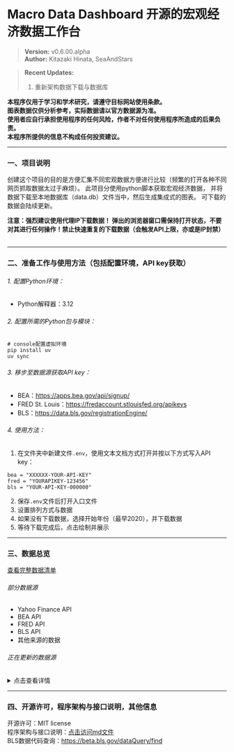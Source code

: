 # Macro Data Dashboard 开源的宏观经济数据工作台 

> **Version:** v0.6.00.alpha  
> **Author:** Kitazaki Hinata, SeaAndStars

> **Recent Updates:**  
>  1. 重新架构数据下载与数据库

**本程序仅用于学习和学术研究，请遵守目标网站使用条款。**<br>
**图表数据仅供分析参考，实际数据请以官方数据源为准。**<br>
**使用者应自行承担使用程序的任何风险，作者不对任何使用程序所造成的后果负责。**<br>
**本程序所提供的信息不构成任何投资建议。**<br>

***

### 一、项目说明
创建这个项目的目的是方便汇集不同宏观数据方便进行比较（频繁的打开各种不同网页抓取数据太过于麻烦）。
此项目分使用python脚本获取宏观经济数据，
并将数据下载至本地数据库（data.db）文件当中，然后生成集成式的图表。
可下载的数据会陆续更新。

**注意：强烈建议使用代理IP下载数据！
弹出的浏览器窗口需保持打开状态，不要对其进行任何操作！禁止快速重复的下载数据（会触发API上限，亦或是IP封禁）**<br>
<br>

***

### 二、准备工作与使用方法（包括配置环境，API key获取）
###### 1. 配置Python环境：
- Python解释器：3.12
###### 2. 配置所需的Python包与模块：
```
# console配置虚拟环境
pip install uv
uv sync
```
###### 3. 移步至数据源获取API key：
- BEA：https://apps.bea.gov/api/signup/ <br>
- FRED St. Louis：https://fredaccount.stlouisfed.org/apikeys <br>
- BLS：https://data.bls.gov/registrationEngine/ <br>
###### 4. 使用方法：
1. 在文件夹中新建文件```.env```，使用文本文档方式打开并按以下方式写入API key：
```angular2html
bea = "XXXXXX-YOUR-API-KEY"
fred = "YOURAPIKEY-123456"
bls = "YOUR-API-KEY-000000"
```
2. 保存```.env```文件后打开入口文件
3. 设置排列方式与数据
4. 如果没有下载数据，选择开始年份（最早2020），并下载数据
5. 等待下载完成后，点击绘制并展示

***

### 三、数据总览
[查看完整数据清单](doc/data_available.html) <br>
###### 部分数据源
- Yahoo Finance API
- BEA API
- FRED API
- BLS API
- 其他来源的数据

###### 正在更新的数据源
<details>
  <summary>点击查看详情</summary>

  - AAII散户投资人情绪指数
  - NAAIM经理人持仓指数
  - 家庭/企业/政府负债比率，流动性指标
  - 经常账户，贸易差额，FDI流入流出（BEA: ITA）
  - 服务贸易（BEA: IntlServTrade）
  - 美元计价的外储（BEA: IIP）
  - 劳动力参与率 (Labor Force Participation Rate)
  - 劳工成本与劳工效率
  - 职位空缺与求职者比率 (Job Openings to Applicants Ratio)
  - 分行业就业增长（如科技、医疗、制造业细分）
  - 临时工雇佣数据 (Temporary Help Services Employment)
  - 亚特兰大联储薪资增长追踪 (Wage Growth Tracker)
  - 中间品生产者价格指数 (Intermediate PPI)
  - 原材料生产者价格指数 (Crude Materials PPI)
  - 薪资通胀压力指标 (如单位劳动力成本)
  - 租金等价通胀指标 (Zillow租金指数、CoreLogic房价指数)
  - 月度零售销售额 (Advance Monthly Retail Sales)
  - 电子商务销售额占比
  - 密歇根消费者现况指数 (Current Conditions Index)
  - 核心资本货物订单 (非国防除飞机订单)
  - 建筑支出月报 (Construction Spending)
  - 企业并购活动金额与数量
  - 标普500企业盈利预期修正比率
  - 分商品类别的贸易差额 (能源、汽车、农产品等)
  - 实际有效汇率指数 (Real Effective Exchange Rate)
  - 主要贸易伙伴国对美出口依存度
  - 供应链压力指数 (如纽约联储的GSCPI)
  - 共债务占GDP比例
  - 州与地方政府财政状况
  - 社会保障与医疗保险支出趋势
  - 企业税收与个人税收占比
  - 商业票据利率
  - M2货币供应量增长率
  - 银行信贷标准调查 (Senior Loan Officer Opinion Survey)
  - 成屋销售月报 (Existing Home Sales)
  - 住房空置率 (Homeowner & Rental Vacancy Rates)
  - 抵押贷款申请指数 (MBA Purchase Index)
  - 商业地产价格指数 (如NCREIF)
  - 工业产出与产能利用率 (Federal Reserve G.17报告)
  - 费城联储制造业指数
  - 堪萨斯城联储制造业指数
  - Markit制造业PMI终值
  - OECD美国综合领先指标
  - 经济意外指数 (Citi Economic Surprise Index)
  - 世界大型企业联合会 (Conference Board)
  - 消费者信心细分（预期指数 vs 现况指数）
  - 美国能源信息署 (EIA)
  - 周度原油库存、炼油厂利用率
  - 全美房地产经纪人协会 (NAR)
  - 成屋销售价格中位数
  - 彭博经济意外指数
  - 标普500同比与基钦周期
</details>

***

### 四、开源许可，程序架构与接口说明，其他信息
开源许可：MIT license<br>
程序架构与接口说明：[点击访问md文件](doc/structure.md)<br>
BLS数据代码查询：https://beta.bls.gov/dataQuery/find<br>




